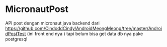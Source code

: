 # MicronautPost
API post dengan micronaut java
backend dari https://github.com/CindoddCindy/AndroidMeongMeong/tree/master/AndroidPostTest (ini front end nya )
tapi belum bisa get data 
db nya pake postgresql 
